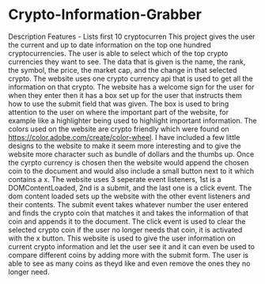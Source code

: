 # Crypto-Information-Grabber

Description
 Features
    - Lists first 10 cryptocurren
This project gives the user the current and up to date information on the top one hundred cryptocurrencies. The user is able to select which of the top crypto currencies they want to see. The data that is given is the name, the rank, the symbol, the price, the market cap, and the change in that selected crypto. The website uses one crypto currency api that is used to get all the information on that crypto. The website has a welcome sign for the user for when they enter then it has a box set up for the user that instructs them how to use the submit field that was given. The box is used to bring attention to the user on where the important part of the website, for example like a highlighter being used to highlight important information. The colors used on the website are crypto friendly which were found on https://color.adobe.com/create/color-wheel. I have included a few little designs to the website to make it seem more interesting and to give the website more character such as bundle of dollars and the thumbs up. Once the cyrpto currency is chosen then the website would append the chosen coin to the document and would also include a small button next to it which contains a x. The website uses 3 seperate event listeners, 1st is a DOMContentLoaded, 2nd is a submit, and the last one is a click event. The dom content loaded sets up the website with the other event listeners and their contents. The submit event takes whatever number the user entered and finds the crypto coin that matches it and takes the information of that coin and appends it to the document. The click event is used to clear the selected crypto coin if the user no longer needs that coin, it is activated with the x button. This website is used to give the user information on current crypto information and let the user see it and it can even be used to compare different coins by adding more with the submit form. The user is able to see as many coins as theyd like and even remove the ones they no longer need.